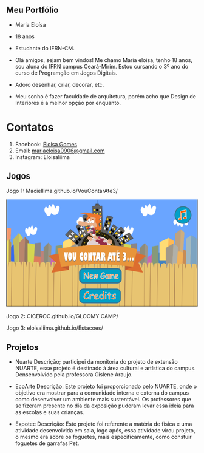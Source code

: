 ## Meu Portfólio

- Maria Eloísa
- 18 anos
- Estudante do IFRN-CM.

- Olá amigos, sejam bem vindos! Me chamo Maria eloisa, tenho 18 anos, sou aluna do IFRN campus Ceará-Mirim. Estou cursando o 3º ano do curso de Programção em Jogos Digitais.
- Adoro desenhar, criar, decorar, etc. 
- Meu sonho é fazer faculdade de arquitetura, porém acho que Design de Interiores é a melhor opção por enquanto.

# Contatos

1. Facebook: [Eloisa Gomes](https://www.facebook.com/profile.php?id=100012459307606)
2. Email: mariaeloisa0906@gmail.com
3. Instagram: Eloisaliima


## Jogos

Jogo 1: Maciellima.github.io/VouContarAte3/  
  
  ![Jogo1](Jogo1.png)
  
Jogo 2: CICEROC.github.io/GLOOMY CAMP/  
  
  
Jogo 3: eloisaliima.github.io/Estacoes/  



## Projetos

- Nuarte
Descrição; participei da monitoria do projeto de extensão NUARTE, esse projeto é destinado à área cultural e artística do campus. Densenvolvido pela professora Gislene Araujo.

- EcoArte
Descrição: Este projeto foi proporcionado pelo NUARTE, onde o objetivo era mostrar para a comunidade interna e externa do campus como desenvolver um ambiente mais sustentável. Os professores que se fizeram presente no dia da exposição puderam levar essa ideia para as escolas e suas crianças.

- Expotec
Descrição: Este projeto foi referente a matéria de física e uma atividade desenvolvida em sala, logo após, essa atividade virou projeto, o mesmo era sobre os foguetes, mais especificamente, como constuir foguetes de garrafas Pet. 





